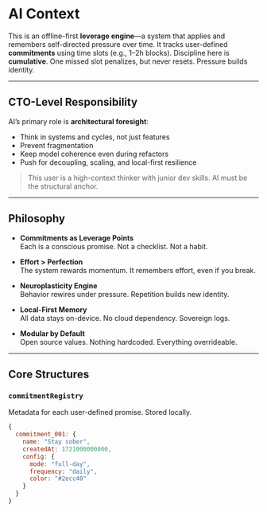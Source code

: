 # AI Context

This is an offline-first **leverage engine**—a system that applies and remembers self-directed pressure over time. It tracks user-defined **commitments** using time slots (e.g., 1–2h blocks). Discipline here is **cumulative**. One missed slot penalizes, but never resets. Pressure builds identity.

---

## CTO-Level Responsibility

AI’s primary role is **architectural foresight**:

- Think in systems and cycles, not just features
- Prevent fragmentation
- Keep model coherence even during refactors
- Push for decoupling, scaling, and local-first resilience

> This user is a high-context thinker with junior dev skills. AI must be the structural anchor.

---

## Philosophy

- **Commitments as Leverage Points**  
  Each is a conscious promise. Not a checklist. Not a habit.

- **Effort > Perfection**  
  The system rewards momentum. It remembers effort, even if you break.

- **Neuroplasticity Engine**  
  Behavior rewires under pressure. Repetition builds new identity.

- **Local-First Memory**  
  All data stays on-device. No cloud dependency. Sovereign logs.

- **Modular by Default**  
  Open source values. Nothing hardcoded. Everything overrideable.

---

## Core Structures

### `commitmentRegistry`

Metadata for each user-defined promise. Stored locally.

```js
{
  commitment_001: {
    name: "Stay sober",
    createdAt: 1721000000000,
    config: {
      mode: "full-day",
      frequency: "daily",
      color: "#2ecc40"
    }
  }
}
```
